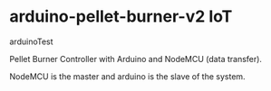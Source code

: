 # arduino-pellet-burner-v2 IoT
arduinoTest

Pellet Burner Controller with Arduino and NodeMCU (data transfer).

NodeMCU is the master and arduino is the slave of the system.
